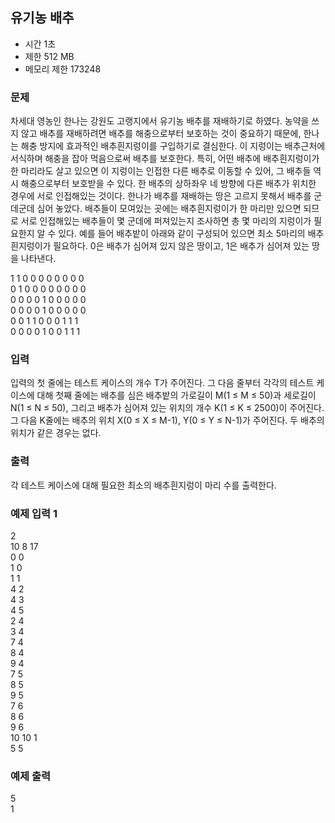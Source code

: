 ## 유기농 배추
- 시간 1초 
- 제한 512 MB 
- 메모리 제한 173248

### 문제
차세대 영농인 한나는 강원도 고랭지에서 유기농 배추를 재배하기로 하였다. 
농약을 쓰지 않고 배추를 재배하려면 배추를 해충으로부터 보호하는 것이 중요하기 때문에, 한나는 해충 방지에 효과적인 배추흰지렁이를 구입하기로 결심한다. 
이 지렁이는 배추근처에 서식하며 해충을 잡아 먹음으로써 배추를 보호한다. 
특히, 어떤 배추에 배추흰지렁이가 한 마리라도 살고 있으면 이 지렁이는 인접한 다른 배추로 이동할 수 있어, 그 배추들 역시 해충으로부터 보호받을 수 있다. 
한 배추의 상하좌우 네 방향에 다른 배추가 위치한 경우에 서로 인접해있는 것이다.
한나가 배추를 재배하는 땅은 고르지 못해서 배추를 군데군데 심어 놓았다. 
배추들이 모여있는 곳에는 배추흰지렁이가 한 마리만 있으면 되므로 서로 인접해있는 배추들이 몇 군데에 퍼져있는지 조사하면 총 몇 마리의 지렁이가 필요한지 알 수 있다. 
예를 들어 배추밭이 아래와 같이 구성되어 있으면 최소 5마리의 배추흰지렁이가 필요하다. 0은 배추가 심어져 있지 않은 땅이고, 1은 배추가 심어져 있는 땅을 나타낸다.

1	1	0	0	0	0	0	0	0	0  
0	1	0	0	0	0	0	0	0	0  
0	0	0	0	1	0	0	0	0	0  
0	0	0	0	1	0	0	0	0	0  
0	0	1	1	0	0	0	1	1	1  
0	0	0	0	1	0	0	1	1	1  

### 입력
입력의 첫 줄에는 테스트 케이스의 개수 T가 주어진다. 그 다음 줄부터 각각의 테스트 케이스에 대해 첫째 줄에는 배추를 심은 배추밭의 가로길이 M(1 ≤ M ≤ 50)과 세로길이 N(1 ≤ N ≤ 50), 그리고 배추가 심어져 있는 위치의 개수 K(1 ≤ K ≤ 2500)이 주어진다. 그 다음 K줄에는 배추의 위치 X(0 ≤ X ≤ M-1), Y(0 ≤ Y ≤ N-1)가 주어진다. 두 배추의 위치가 같은 경우는 없다.

### 출력
각 테스트 케이스에 대해 필요한 최소의 배추흰지렁이 마리 수를 출력한다.

### 예제 입력 1
2  
10 8 17  
0 0  
1 0  
1 1  
4 2  
4 3  
4 5  
2 4  
3 4  
7 4  
8 4  
9 4  
7 5  
8 5  
9 5  
7 6  
8 6  
9 6  
10 10 1  
5 5  
### 예제 출력
5  
1


